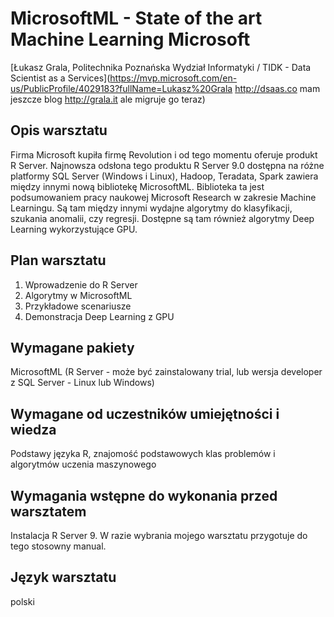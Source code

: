 # MicrosoftML - State of the art Machine Learning Microsoft

[Łukasz Grala, Politechnika Poznańska Wydział Informatyki / TIDK - Data Scientist as a Services](https://mvp.microsoft.com/en-us/PublicProfile/4029183?fullName=Lukasz%20Grala   http://dsaas.co  mam jeszcze blog http://grala.it ale migruje go teraz)

## Opis warsztatu 

Firma Microsoft kupiła firmę Revolution i od tego momentu oferuje produkt R Server. Najnowsza odsłona tego produktu R Server 9.0 dostępna na różne platformy SQL Server (Windows i Linux), Hadoop, Teradata, Spark zawiera między innymi nową bibliotekę MicrosoftML. Biblioteka ta jest podsumowaniem pracy naukowej Microsoft Research w zakresie Machine Learningu. Są tam między innymi wydajne algorytmy do klasyfikacji, szukania anomalii, czy regresji. Dostępne są tam również algorytmy Deep Learning wykorzystujące GPU.

## Plan warsztatu 

1. Wprowadzenie do R Server
2. Algorytmy w MicrosoftML
3. Przykładowe scenariusze
4. Demonstracja Deep Learning z GPU

## Wymagane pakiety 



MicrosoftML (R Server - może być zainstalowany trial, lub wersja developer z SQL Server - Linux lub Windows)

## Wymagane od uczestników umiejętności i wiedza 

Podstawy języka R, znajomość podstawowych klas problemów i algorytmów uczenia maszynowego

## Wymagania wstępne do wykonania przed warsztatem 

Instalacja R Server 9. W razie wybrania mojego warsztatu przygotuje do tego stosowny manual.

## Język warsztatu 

polski